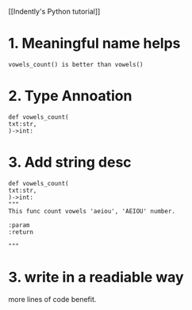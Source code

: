 [[Indently's Python tutorial]]

# 1. Meaningful name helps
`vowels_count() is better than vowels()`

# 2. Type Annoation
```
def vowels_count(
txt:str,
)->int:
```
# 3. Add string desc
```
def vowels_count(
txt:str,
)->int:
"""
This func count vowels 'aeiou', 'AEIOU' number. 

:param
:return

"""
```
# 3. write in a readiable way
more lines of code benefit. 